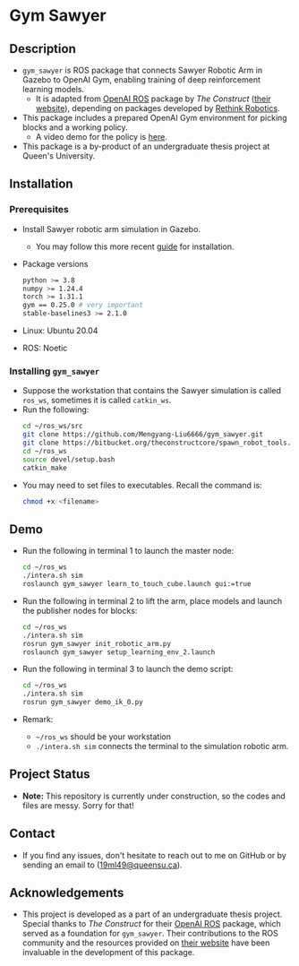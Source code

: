 # Gym Sawyer

## Description
*   `gym_sawyer` is ROS package that connects Sawyer Robotic Arm in Gazebo to OpenAI Gym, enabling training of deep reinforcement learning models.
    *   It is adapted from [OpenAI ROS](https://wiki.ros.org/openai_ros) package by *The Construct* ([their website](https://www.theconstructsim.com/)), depending on packages developed by [Rethink Robotics](https://github.com/RethinkRobotics).
*   This package includes a prepared OpenAI Gym environment for picking blocks and a working policy.
    *   A video demo for the policy is [here](https://www.youtube.com/watch?v=7Xm8aioBz-k).
*   This package is a by-product of an undergraduate thesis project at Queen's University.

## Installation

### Prerequisites

*   Install Sawyer robotic arm simulation in Gazebo.
    *   You may follow this more recent [guide](https://github.com/Mengyang-Liu6666/gym_sawyer/wiki/Sawyer-Simulation-in-Gazebo-Installation-Guide) for installation. 

*   Package versions
    ```bash
    python >= 3.8
    numpy >= 1.24.4
    torch >= 1.31.1
    gym == 0.25.0 # very important
    stable-baselines3 >= 2.1.0
    ```
*   Linux: Ubuntu 20.04
*   ROS: Noetic

### Installing `gym_sawyer`
*   Suppose the workstation that contains the Sawyer simulation is called `ros_ws`, sometimes it is called `catkin_ws`.
*   Run the following:
    ```bash
    cd ~/ros_ws/src
    git clone https://github.com/Mengyang-Liu6666/gym_sawyer.git
    git clone https://bitbucket.org/theconstructcore/spawn_robot_tools.git
    cd ~/ros_ws
    source devel/setup.bash
    catkin_make
    ```
*   You may need to set files to executables. Recall the command is:
    ```bash
    chmod +x <filename>
    ```

## Demo
*   Run the following in terminal 1 to launch the master node:
    ```bash
    cd ~/ros_ws
    ./intera.sh sim
    roslaunch gym_sawyer learn_to_touch_cube.launch gui:=true
    ```
*   Run the following in terminal 2 to lift the arm, place models and launch the publisher nodes for blocks:
    ```bash
    cd ~/ros_ws
    ./intera.sh sim
    rosrun gym_sawyer init_robotic_arm.py
    roslaunch gym_sawyer setup_learning_env_2.launch 
    ```

*   Run the following in terminal 3 to launch the demo script:
    ```bash
    cd ~/ros_ws
    ./intera.sh sim
    rosrun gym_sawyer demo_ik_0.py
    ```

*   Remark:
    *   `~/ros_ws` should be your workstation
    *   `./intera.sh sim` connects the terminal to the simulation robotic arm.

## Project Status
*   **Note:** This repository is currently under construction, so the codes and files are messy. Sorry for that!

## Contact
*   If you find any issues, don't hesitate to reach out to me on GitHub or by sending an email to (19ml49@queensu.ca).

## Acknowledgements
*   This project is developed as a part of an undergraduate thesis project. Special thanks to *The Construct* for their [OpenAI ROS](https://wiki.ros.org/openai_ros) package, which served as a foundation for `gym_sawyer`. Their contributions to the ROS community and the resources provided on [their website](https://www.theconstructsim.com/) have been invaluable in the development of this package.
